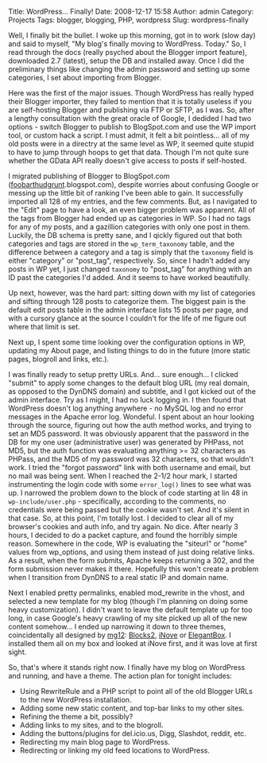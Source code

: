 Title: WordPress... Finally!
Date: 2008-12-17 15:58
Author: admin
Category: Projects
Tags: blogger, blogging, PHP, wordpress
Slug: wordpress-finally

Well, I finally bit the bullet. I woke up this morning, got in to work
(slow day) and said to myself, "My blog's finally moving to WordPress.
Today." So, I read through the docs (really psyched about the Blogger
import feature), downloaded 2.7 (latest), setup the DB and installed
away. Once I did the preliminary things like changing the admin password
and setting up some categories, I set about importing from Blogger.

Here was the first of the major issues. Though WordPress has really
hyped their Blogger importer, they failed to mention that it is totally
useless if you are self-hosting Blogger and publishing via FTP or SFTP,
as I was. So, after a lengthy consultation with the great oracle of
Google, I dedided I had two options - switch Blogger to publish to
BlogSpot.com and use the WP import tool, or custom hack a script. I must
admit, it felt a bit pointless... all of my old posts were in a directry
at the same level as WP, it seemed quite stupid to have to jump through
hoops to get that data. Though I'm not quite sure whether the GData API
really doesn't give access to posts if self-hosted.

I migrated publishing of Blogger to BlogSpot.com
([foobarthudgrunt][].blogspot.com), despite worries about confusing
Google or messing up the little bit of ranking I've been able to gain.
It successfully imported all 128 of my entries, and the few comments.
But, as I navigated to the "Edit" page to have a look, an even bigger
problem was apparent. All of the tags from Blogger had ended up as
categories in WP. So I had no tags for any of my posts, and a gazillion
categories with only one post in them. Luckily, the DB schema is pretty
sane, and I qickly figured out that both categories and tags are stored
in the `wp_term_taxonomy` table, and the difference between a category
and a tag is simply that the `taxonomy` field is either "category" or
"post\_tag", respectively. So, since I hadn't added any posts in WP yet,
I just changed `taxonomy` to "post\_tag" for anything with an ID past
the categories I'd added. And it seems to have worked beautifully.

Up next, however, was the hard part: sitting down with my list of
categories and sifting through 128 posts to categorize them. The biggest
pain is the default edit posts table in the admin interface lists 15
posts per page, and with a cursory glance at the source I couldn't for
the life of me figure out where that limit is set.

Next up, I spent some time looking over the configuration options in WP,
updating my About page, and listing things to do in the future (more
static pages, blogroll and links, etc.).

I was finally ready to setup pretty URLs. And... sure enough... I
clicked "submit" to apply some changes to the default blog URL (my real
domain, as opposed to the DynDNS domain) and subtitle, and I got kicked
out of the admin interface. Try as I might, I had no luck logging in. I
then found that WordPress doesn't log anything anywhere - no MySQL log
and no error messages in the Apache error log. Wondeful. I spent about
an hour looking through the source, figuring out how the auth method
works, and trying to set an MD5 password. It was obviously apparent that
the password in the DB for my one user (administrative user) was
generated by PHPass, not MD5, but the auth function was evaluating
anything \>= 32 characters as PHPass, and the MD5 of my password was 32
characters, so that wouldn't work. I tried the "forgot password" link
with both username and email, but no mail was being sent. When I reached
the 2-1/2 hour mark, I started instrumenting the login code with some
`error_log()` lines to see what was up. I narrowed the problem down to
the block of code starting at lin 48 in `wp-include/user.php` -
specifically, according to the comments, no credentials were being
passed but the cookie wasn't set. And it's silent in that case. So, at
this point, I'm totally lost. I decided to clear all of my browser's
cookies and auth info, and try again. No dice. After nearly 3 hours, I
decided to do a packet capture, and found the horribly simple reason.
Somewhere in the code, WP is evaluating the "siteurl" or "home" values
from wp\_options, and using them instead of just doing relative links.
As a result, when the form submits, Apache keeps returning a 302, and
the form submission never makes it there. Hopefully this won't create a
problem when I transition from DynDNS to a real static IP and domain
name.

Next I enabled pretty permalinks, enabled mod\_rewrite in the vhost, and
selected a new template for my blog (though I'm planning on doing some
heavy customization). I didn't want to leave the default template up for
too long, in case Google's heavy crawling of my site picked up all of
the new content somehow... I ended up narrowing it down to three themes,
coincidentally all designed by [mg12][]: [Blocks2][], [iNove][] or
[ElegantBox][]. I installed them all on my box and looked at iNove
first, and it was love at first sight.

So, that's where it stands right now. I finally have my blog on
WordPress and running, and have a theme. The action plan for tonight
includes:

-   Using RewriteRule and a PHP script to point all of the old Blogger
    URLs to the new WordPress installation.
-   Adding some new static content, and top-bar links to my other sites.
-   Refining the theme a bit, possibly?
-   Adding links to my sites, and to the blogroll.
-   Adding the buttons/plugins for del.icio.us, Digg, Slashdot, reddit,
    etc.
-   Redirecting my main blog page to WordPress.
-   Redirecting or linking my old feed locations to WordPress.

  [foobarthudgrunt]: http://www.jasonantman.com/jargon/entry.php?id=metasyntactic-variable
  [mg12]: http://wordpress.org/extend/themes/profile/mg12
  [Blocks2]: http://wordpress.org/extend/themes/blocks2
  [iNove]: http://wordpress.org/extend/themes/inove#post-668
  [ElegantBox]: http://wordpress.org/extend/themes/elegant-box

